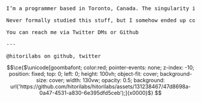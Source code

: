 <pre>
I’m a programmer based in Toronto, Canada. The singularity is already here, so now I'm focused on AI.

Never formally studied this stuff, but I somehow ended up coding everyday for work and fun. 

You can reach me via Twitter DMs or Github

---

@hitorilabs on github, twitter
</pre>
```math
\ce{$\unicode[goombafont; color:red; pointer-events: none; z-index: -10; position: fixed; top: 0; left: 0; height: 100vh; object-fit: cover; background-size: cover; width: 130vw; opacity: 0.5; background: url('https://github.com/hitorilabs/hitorilabs/assets/131238467/47d8698a-0a47-4531-a830-6e395dfd5ceb');]{x0000}$}
